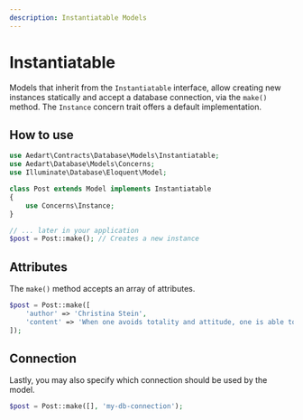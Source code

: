 ```yaml
---
description: Instantiatable Models
---
```


# Instantiatable

Models that inherit from the `Instantiatable` interface, allow creating new instances statically and accept a database connection, via the `make()` method.
The `Instance` concern trait offers a default implementation.

## How to use

```php
use Aedart\Contracts\Database\Models\Instantiatable;
use Aedart\Database\Models\Concerns;
use Illuminate\Database\Eloquent\Model;

class Post extends Model implements Instantiatable
{
    use Concerns\Instance;
}

// ... later in your application
$post = Post::make(); // Creates a new instance
```

## Attributes

The `make()` method accepts an array of attributes.

```php
$post = Post::make([
    'author' => 'Christina Stein',
    'content' => 'When one avoids totality and attitude, one is able to hurt harmony.'
]);
```

## Connection

Lastly, you may also specify which connection should be used by the model.

```php
$post = Post::make([], 'my-db-connection');
```

